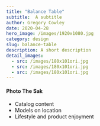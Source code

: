 ```yaml
---
title: "Balance Table"
subtitle:  A subtitle
author: Gregory Cowley
date: 2020-04-28
hero_image: /images/1920x1080.jpg
category: design
slug: balance-table
description: A short description
detail_images: 
  - src: /images/180x101ori.jpg
  - src: /images/180x101ori.jpg
  - src: /images/180x101ori.jpg
---
```




#### Photo The Sak
* Catalog content
* Models on location
* Lifestyle and product enjoyment

